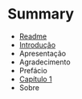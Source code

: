 # Summary

* [Readme](README.md)
* [Introdução](INTRODUCAO.md)
* Apresentação
* Agradecimento
* Prefácio
* [Capítulo 1](CAPITULO_1.md)
* Sobre

